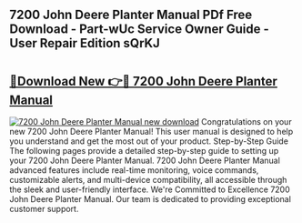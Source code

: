 ## 7200 John Deere Planter Manual PDf Free Download - Part-wUc Service Owner Guide - User Repair Edition sQrKJ

# <h2><a href="http://bc87802.oget.top/?id=7200+John+Deere+Planter+Manual">🔗Download New 👉🔴 7200 John Deere Planter Manual</a></h2>

[![7200 John Deere Planter Manual new download](https://i.imgur.com/5g1atiW.png)](http://bc87802.oget.top/?id=7200+John+Deere+Planter+Manual)
Congratulations on your new 7200 John Deere Planter Manual! This user manual is designed to help you understand and get the most out of your product. Step-by-Step Guide The following pages provide a detailed step-by-step guide to setting up your 7200 John Deere Planter Manual. 7200 John Deere Planter Manual advanced features include real-time monitoring, voice commands, customizable alerts, and multi-device compatibility, all accessible through the sleek and user-friendly interface. We're Committed to Excellence 7200 John Deere Planter Manual. Our team is dedicated to providing exceptional customer support.

